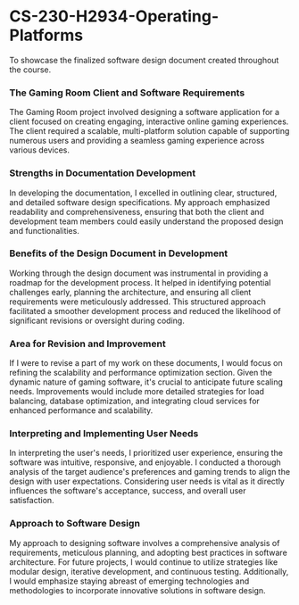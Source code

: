 # CS-230-H2934-Operating-Platforms
To showcase the finalized software design document created throughout the course.


### The Gaming Room Client and Software Requirements
The Gaming Room project involved designing a software application for a client focused on creating engaging, interactive online gaming experiences. The client required a scalable, multi-platform solution capable of supporting numerous users and providing a seamless gaming experience across various devices.

### Strengths in Documentation Development
In developing the documentation, I excelled in outlining clear, structured, and detailed software design specifications. My approach emphasized readability and comprehensiveness, ensuring that both the client and development team members could easily understand the proposed design and functionalities.

### Benefits of the Design Document in Development
Working through the design document was instrumental in providing a roadmap for the development process. It helped in identifying potential challenges early, planning the architecture, and ensuring all client requirements were meticulously addressed. This structured approach facilitated a smoother development process and reduced the likelihood of significant revisions or oversight during coding.

### Area for Revision and Improvement
If I were to revise a part of my work on these documents, I would focus on refining the scalability and performance optimization section. Given the dynamic nature of gaming software, it's crucial to anticipate future scaling needs. Improvements would include more detailed strategies for load balancing, database optimization, and integrating cloud services for enhanced performance and scalability.

### Interpreting and Implementing User Needs
In interpreting the user's needs, I prioritized user experience, ensuring the software was intuitive, responsive, and enjoyable. I conducted a thorough analysis of the target audience's preferences and gaming trends to align the design with user expectations. Considering user needs is vital as it directly influences the software's acceptance, success, and overall user satisfaction.

### Approach to Software Design
My approach to designing software involves a comprehensive analysis of requirements, meticulous planning, and adopting best practices in software architecture. For future projects, I would continue to utilize strategies like modular design, iterative development, and continuous testing. Additionally, I would emphasize staying abreast of emerging technologies and methodologies to incorporate innovative solutions in software design.
